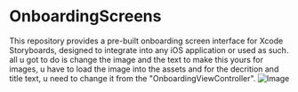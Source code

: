 # OnboardingScreens
 This repository provides a pre-built onboarding screen interface for Xcode Storyboards, designed to integrate into any iOS application or used as such. all u got to do is change the image and the text to make this yours for images, u have to load the image into the assets and for the decrition and title text, u need to change it from the "OnboardingViewController".
![Image](https://github.com/user-attachments/assets/e0e287c5-de7c-4c39-b437-f9e1c36c99c7)
